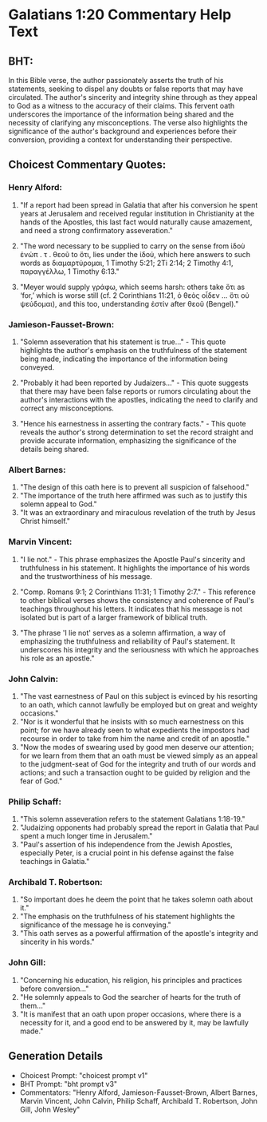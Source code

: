 # Galatians 1:20 Commentary Help Text

## BHT:
In this Bible verse, the author passionately asserts the truth of his statements, seeking to dispel any doubts or false reports that may have circulated. The author's sincerity and integrity shine through as they appeal to God as a witness to the accuracy of their claims. This fervent oath underscores the importance of the information being shared and the necessity of clarifying any misconceptions. The verse also highlights the significance of the author's background and experiences before their conversion, providing a context for understanding their perspective.

## Choicest Commentary Quotes:
### Henry Alford:
1. "If a report had been spread in Galatia that after his conversion he spent years at Jerusalem and received regular institution in Christianity at the hands of the Apostles, this last fact would naturally cause amazement, and need a strong confirmatory asseveration."

2. "The word necessary to be supplied to carry on the sense from ἰδοὺ ἐνώπ . τ . θεοῦ to ὅτι, lies under the ἰδού, which here answers to such words as διαμαρτύρομαι, 1 Timothy 5:21; 2Ti 2:14; 2 Timothy 4:1, παραγγέλλω, 1 Timothy 6:13."

3. "Meyer would supply γράφω, which seems harsh: others take ὅτι as ‘for,’ which is worse still (cf. 2 Corinthians 11:21, ὁ θεὸς οἶδεν … ὅτι οὐ ψεύδομαι), and this too, understanding ἐστίν after θεοῦ (Bengel)."

### Jamieson-Fausset-Brown:
1. "Solemn asseveration that his statement is true..." - This quote highlights the author's emphasis on the truthfulness of the statement being made, indicating the importance of the information being conveyed.

2. "Probably it had been reported by Judaizers..." - This quote suggests that there may have been false reports or rumors circulating about the author's interactions with the apostles, indicating the need to clarify and correct any misconceptions.

3. "Hence his earnestness in asserting the contrary facts." - This quote reveals the author's strong determination to set the record straight and provide accurate information, emphasizing the significance of the details being shared.

### Albert Barnes:
1. "The design of this oath here is to prevent all suspicion of falsehood."
2. "The importance of the truth here affirmed was such as to justify this solemn appeal to God."
3. "It was an extraordinary and miraculous revelation of the truth by Jesus Christ himself."

### Marvin Vincent:
1. "I lie not." - This phrase emphasizes the Apostle Paul's sincerity and truthfulness in his statement. It highlights the importance of his words and the trustworthiness of his message.

2. "Comp. Romans 9:1; 2 Corinthians 11:31; 1 Timothy 2:7." - This reference to other biblical verses shows the consistency and coherence of Paul's teachings throughout his letters. It indicates that his message is not isolated but is part of a larger framework of biblical truth.

3. "The phrase 'I lie not' serves as a solemn affirmation, a way of emphasizing the truthfulness and reliability of Paul's statement. It underscores his integrity and the seriousness with which he approaches his role as an apostle."

### John Calvin:
1. "The vast earnestness of Paul on this subject is evinced by his resorting to an oath, which cannot lawfully be employed but on great and weighty occasions."
2. "Nor is it wonderful that he insists with so much earnestness on this point; for we have already seen to what expedients the impostors had recourse in order to take from him the name and credit of an apostle."
3. "Now the modes of swearing used by good men deserve our attention; for we learn from them that an oath must be viewed simply as an appeal to the judgment-seat of God for the integrity and truth of our words and actions; and such a transaction ought to be guided by religion and the fear of God."

### Philip Schaff:
1. "This solemn asseveration refers to the statement Galatians 1:18-19."
2. "Judaizing opponents had probably spread the report in Galatia that Paul spent a much longer time in Jerusalem."
3. "Paul's assertion of his independence from the Jewish Apostles, especially Peter, is a crucial point in his defense against the false teachings in Galatia."

### Archibald T. Robertson:
1. "So important does he deem the point that he takes solemn oath about it."
2. "The emphasis on the truthfulness of his statement highlights the significance of the message he is conveying."
3. "This oath serves as a powerful affirmation of the apostle's integrity and sincerity in his words."

### John Gill:
1. "Concerning his education, his religion, his principles and practices before conversion..."
2. "He solemnly appeals to God the searcher of hearts for the truth of them..."
3. "It is manifest that an oath upon proper occasions, where there is a necessity for it, and a good end to be answered by it, may be lawfully made."


## Generation Details
- Choicest Prompt: "choicest prompt v1"
- BHT Prompt: "bht prompt v3"
- Commentators: "Henry Alford, Jamieson-Fausset-Brown, Albert Barnes, Marvin Vincent, John Calvin, Philip Schaff, Archibald T. Robertson, John Gill, John Wesley"
